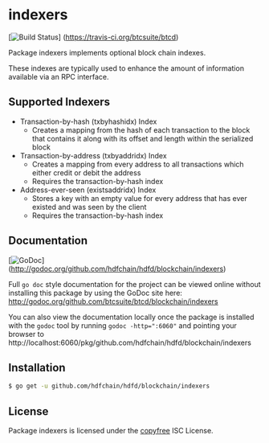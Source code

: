 indexers
========

[![Build Status](https://travis-ci.org/btcsuite/btcd.png?branch=master)]
(https://travis-ci.org/btcsuite/btcd)

Package indexers implements optional block chain indexes.

These indexes are typically used to enhance the amount of information available
via an RPC interface.

## Supported Indexers

- Transaction-by-hash (txbyhashidx) Index
  - Creates a mapping from the hash of each transaction to the block that
    contains it along with its offset and length within the serialized block
- Transaction-by-address (txbyaddridx) Index
  - Creates a mapping from every address to all transactions which either credit
    or debit the address
  - Requires the transaction-by-hash index
- Address-ever-seen (existsaddridx) Index
  - Stores a key with an empty value for every address that has ever existed 
    and was seen by the client
  - Requires the transaction-by-hash index

## Documentation

[![GoDoc](https://godoc.org/github.com/hdfchain/hdfd/blockchain/indexers?status.png)]
(http://godoc.org/github.com/hdfchain/hdfd/blockchain/indexers)

Full `go doc` style documentation for the project can be viewed online without
installing this package by using the GoDoc site here:
http://godoc.org/github.com/btcsuite/btcd/blockchain/indexers

You can also view the documentation locally once the package is installed with
the `godoc` tool by running `godoc -http=":6060"` and pointing your browser to
http://localhost:6060/pkg/github.com/hdfchain/hdfd/blockchain/indexers

## Installation

```bash
$ go get -u github.com/hdfchain/hdfd/blockchain/indexers
```

## License

Package indexers is licensed under the [copyfree](http://copyfree.org) ISC
License.
